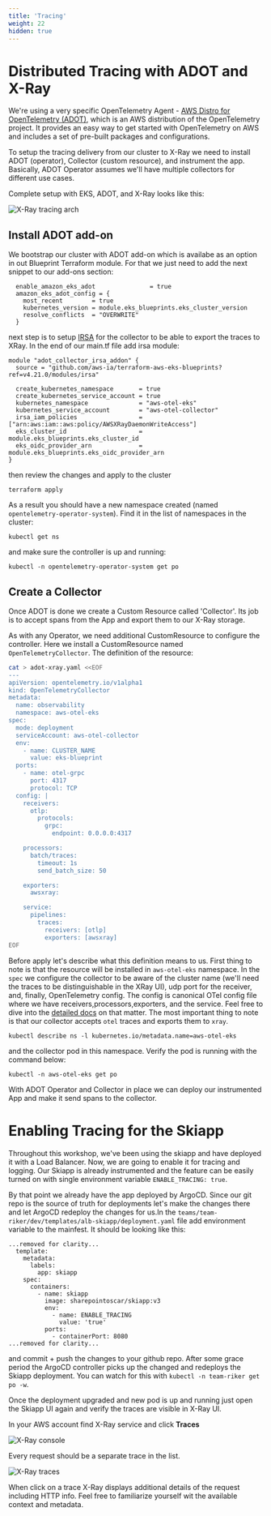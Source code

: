 ```yaml
---
title: 'Tracing'
weight: 22
hidden: true
---
```


# Distributed Tracing with ADOT and X-Ray

We're using a very specific OpenTelemetry Agent - [AWS Distro for OpenTelemetry (ADOT)](https://aws.amazon.com/otel/), which is an AWS distribution of the OpenTelemetry project. It provides an easy way to get started with OpenTelemetry on AWS and includes a set of pre-built packages and configurations. 

To setup the tracing delivery from our cluster to X-Ray we need to install ADOT (operator), Collector (custom resource), and instrument the app. Basically, ADOT Operator assumes we'll have multiple collectors for different use cases. 

Complete setup with EKS, ADOT, and X-Ray looks like this:

![X-Ray tracing arch](/static/images/c06-tracing-arch.png)

## Install ADOT add-on

We bootstrap our cluster with ADOT add-on which is availabe as an option in out Blueprint Terraform module. For that we just need to add the next snippet to our add-ons section:

```
  enable_amazon_eks_adot               = true
  amazon_eks_adot_config = {
    most_recent        = true
    kubernetes_version = module.eks_blueprints.eks_cluster_version
    resolve_conflicts  = "OVERWRITE"
  }
```

next step is to setup [IRSA](https://docs.aws.amazon.com/eks/latest/userguide/iam-roles-for-service-accounts.html) for the collector to be able to export the traces to XRay. In the end of our main.tf file add irsa module:

```
module "adot_collector_irsa_addon" {
  source = "github.com/aws-ia/terraform-aws-eks-blueprints?ref=v4.21.0/modules/irsa"

  create_kubernetes_namespace       = true
  create_kubernetes_service_account = true
  kubernetes_namespace              = "aws-otel-eks"
  kubernetes_service_account        = "aws-otel-collector"
  irsa_iam_policies                 = ["arn:aws:iam::aws:policy/AWSXRayDaemonWriteAccess"]
  eks_cluster_id                    = module.eks_blueprints.eks_cluster_id
  eks_oidc_provider_arn             = module.eks_blueprints.eks_oidc_provider_arn
}
```

then review the changes and apply to the cluster

```
terraform apply
```

As a result you should have a new namespace created (named `opentelemetry-operator-system`). Find it in the list of namespaces in the cluster:

```
kubectl get ns
```

and make sure the controller is up and running:

```
kubectl -n opentelemetry-operator-system get po
```

## Create a Collector

Once ADOT is done we create a Custom Resource called 'Collector'. Its job is to accept spans from the App and export them to our X-Ray storage.

As with any Operator, we need additional CustomResource to configure the controller. Here we install a CustomResource named `OpenTelemetryCollector`. The definition of the resource:

```bash
cat > adot-xray.yaml <<EOF
---
apiVersion: opentelemetry.io/v1alpha1
kind: OpenTelemetryCollector
metadata:
  name: observability
  namespace: aws-otel-eks
spec:
  mode: deployment
  serviceAccount: aws-otel-collector
  env:
    - name: CLUSTER_NAME
      value: eks-blueprint
  ports:
    - name: otel-grpc
      port: 4317
      protocol: TCP
  config: |
    receivers:
      otlp:
        protocols:
          grpc:
            endpoint: 0.0.0.0:4317

    processors:
      batch/traces:
        timeout: 1s
        send_batch_size: 50

    exporters:
      awsxray:

    service:
      pipelines:
        traces:
          receivers: [otlp]
          exporters: [awsxray]
EOF
```

Before apply let's describe what this definition means to us. First thing to note is that the  resource will be installed in `aws-otel-eks` namespace. In the `spec` we configure the collector to be aware of the cluster name (we'll need the traces to be distinguishable in the XRay UI), udp port for the receiver, and, finally, OpenTelemetry config. The config is canonical OTel config file where we have receivers,processors,exporters, and the service. Feel free to dive into the [detailed docs](https://opentelemetry.io/docs/collector/configuration/) on that matter. The most important thing to note is that our collector accepts `otel` traces and exports them to `xray`.

```
kubectl describe ns -l kubernetes.io/metadata.name=aws-otel-eks
```

and the collector pod in this namespace. Verify the pod is running with the command below:

```
kubectl -n aws-otel-eks get po
```

With ADOT Operator and Collector in place we can deploy our instrumented App and make it send spans to the collector.


# Enabling Tracing for the Skiapp

Throughout this workshop, we've been using the skiapp and have deployed it with a Load Balancer. Now, we are going to enable it for tracing and logging. Our Skiapp is already instrumented and the feature can be easily turned on with single environment variable `ENABLE_TRACING: true`.

By that point we already have the app deployed by ArgoCD. Since our git repo is the source of truth for deployments let's make the changes there and let ArgoCD redeploy the changes for us.In the `teams/team-riker/dev/templates/alb-skiapp/deployment.yaml` file add environment variable to the mainfest. It  should be looking like this:

```
...removed for clarity...
  template:
    metadata:
      labels:
        app: skiapp
    spec:
      containers:
        - name: skiapp
          image: sharepointoscar/skiapp:v3
          env:
            - name: ENABLE_TRACING
              value: 'true'
          ports:
            - containerPort: 8080
...removed for clarity...
```

and commit + push the changes to your github repo. After some grace period the ArgoCD controller picks up the changed and redeploys the Skiapp deployment. You can watch for this with `kubectl -n team-riker get po -w`. 

Once the deployment upgraded and new pod is up and running just open the Skiapp UI again and verify the traces are visible in X-Ray UI.

In your AWS account find X-Ray service and click **Traces**

![X-Ray console](/static/images/c06-tracing-xray-console.png)

Every request should be a separate trace in the list. 

![X-Ray traces](/static/images/c06-tracing-xray-traces.png)

When click on a trace X-Ray displays additional details of the request including HTTP info. Feel free to familiarize yourself wit the available context and metadata.